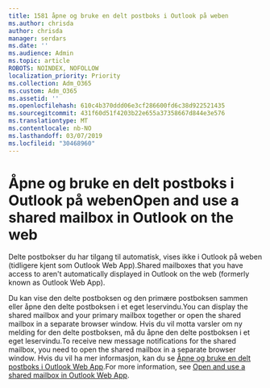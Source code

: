 ```yaml
---
title: 1581 åpne og bruke en delt postboks i Outlook på weben
ms.author: chrisda
author: chrisda
manager: serdars
ms.date: ''
ms.audience: Admin
ms.topic: article
ROBOTS: NOINDEX, NOFOLLOW
localization_priority: Priority
ms.collection: Adm_O365
ms.custom: Adm_O365
ms.assetid: ''
ms.openlocfilehash: 610c4b370ddd06e3cf286600fd6c38d922521435
ms.sourcegitcommit: 431f60d51f4203b22e655a37358667d844e3e576
ms.translationtype: MT
ms.contentlocale: nb-NO
ms.lasthandoff: 03/07/2019
ms.locfileid: "30468960"
---
```

# <a name="open-and-use-a-shared-mailbox-in-outlook-on-the-web"></a><span data-ttu-id="5a3fb-102">Åpne og bruke en delt postboks i Outlook på weben</span><span class="sxs-lookup"><span data-stu-id="5a3fb-102">Open and use a shared mailbox in Outlook on the web</span></span>

<span data-ttu-id="5a3fb-103">Delte postbokser du har tilgang til automatisk, vises ikke i Outlook på weben (tidligere kjent som Outlook Web App).</span><span class="sxs-lookup"><span data-stu-id="5a3fb-103">Shared mailboxes that you have access to aren't automatically displayed in Outlook on the web (formerly known as Outlook Web App).</span></span>

<span data-ttu-id="5a3fb-104">Du kan vise den delte postboksen og den primære postboksen sammen eller åpne den delte postboksen i et eget leservindu.</span><span class="sxs-lookup"><span data-stu-id="5a3fb-104">You can display the shared mailbox and your primary mailbox together or open the shared mailbox in a separate browser window.</span></span> <span data-ttu-id="5a3fb-105">Hvis du vil motta varsler om ny melding for den delte postboksen, må du åpne den delte postboksen i et eget leservindu.</span><span class="sxs-lookup"><span data-stu-id="5a3fb-105">To receive new message notifications for the shared mailbox, you need to open the shared mailbox in a separate browser window.</span></span> <span data-ttu-id="5a3fb-106">Hvis du vil ha mer informasjon, kan du se [Åpne og bruke en delt postboks i Outlook Web App](https://support.office.com/article/BC127866-42BE-4DE7-92AE-1EF2F787FD5C).</span><span class="sxs-lookup"><span data-stu-id="5a3fb-106">For more information, see [Open and use a shared mailbox in Outlook Web App](https://support.office.com/article/BC127866-42BE-4DE7-92AE-1EF2F787FD5C).</span></span>